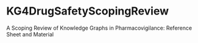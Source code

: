 # KG4DrugSafetyScopingReview
A Scoping Review of Knowledge Graphs in Pharmacovigilance: Reference Sheet and Material
